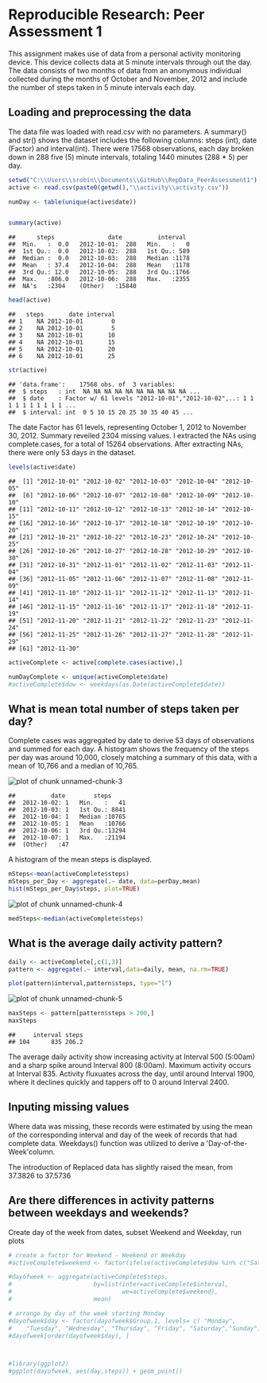 # Reproducible Research: Peer Assessment 1
This assignment makes use of data from a personal activity monitoring device.
This device collects data at 5 minute intervals through out the day. The data
consists of two months of data from an anonymous individual collected during
the months of October and November, 2012 and include the number of steps
taken in 5 minute intervals each day.

## Loading and preprocessing the data
The data file was loaded with read.csv with no parameters.  A summary() and str() shows the dataset includes the following columns:  steps (int), date (Factor) and interval(int). There were 17568 observations, each day broken down in 288 five (5) minute intervals, totaling 1440 minutes (288 * 5) per day.   


```r
setwd("C:\\Users\\srobin\\Documents\\GitHub\\RepData_PeerAssessment1")
active <- read.csv(paste0(getwd(),"\\activity\\activity.csv"))

numDay <- table(unique(active$date))


summary(active)
```

```
##      steps               date          interval   
##  Min.   :  0.0   2012-10-01:  288   Min.   :   0  
##  1st Qu.:  0.0   2012-10-02:  288   1st Qu.: 589  
##  Median :  0.0   2012-10-03:  288   Median :1178  
##  Mean   : 37.4   2012-10-04:  288   Mean   :1178  
##  3rd Qu.: 12.0   2012-10-05:  288   3rd Qu.:1766  
##  Max.   :806.0   2012-10-06:  288   Max.   :2355  
##  NA's   :2304    (Other)   :15840
```

```r
head(active)
```

```
##   steps       date interval
## 1    NA 2012-10-01        0
## 2    NA 2012-10-01        5
## 3    NA 2012-10-01       10
## 4    NA 2012-10-01       15
## 5    NA 2012-10-01       20
## 6    NA 2012-10-01       25
```

```r
str(active)
```

```
## 'data.frame':	17568 obs. of  3 variables:
##  $ steps   : int  NA NA NA NA NA NA NA NA NA NA ...
##  $ date    : Factor w/ 61 levels "2012-10-01","2012-10-02",..: 1 1 1 1 1 1 1 1 1 1 ...
##  $ interval: int  0 5 10 15 20 25 30 35 40 45 ...
```

The date Factor has 61 levels, representing October 1, 2012 to November 30, 2012. Summary reveiled 2304 missing values. I extracted the NAs using complete.cases, for a total of 15264 observations.  After extracting NAs, there were only 53 days in the dataset.


```r
levels(active$date)
```

```
##  [1] "2012-10-01" "2012-10-02" "2012-10-03" "2012-10-04" "2012-10-05"
##  [6] "2012-10-06" "2012-10-07" "2012-10-08" "2012-10-09" "2012-10-10"
## [11] "2012-10-11" "2012-10-12" "2012-10-13" "2012-10-14" "2012-10-15"
## [16] "2012-10-16" "2012-10-17" "2012-10-18" "2012-10-19" "2012-10-20"
## [21] "2012-10-21" "2012-10-22" "2012-10-23" "2012-10-24" "2012-10-25"
## [26] "2012-10-26" "2012-10-27" "2012-10-28" "2012-10-29" "2012-10-30"
## [31] "2012-10-31" "2012-11-01" "2012-11-02" "2012-11-03" "2012-11-04"
## [36] "2012-11-05" "2012-11-06" "2012-11-07" "2012-11-08" "2012-11-09"
## [41] "2012-11-10" "2012-11-11" "2012-11-12" "2012-11-13" "2012-11-14"
## [46] "2012-11-15" "2012-11-16" "2012-11-17" "2012-11-18" "2012-11-19"
## [51] "2012-11-20" "2012-11-21" "2012-11-22" "2012-11-23" "2012-11-24"
## [56] "2012-11-25" "2012-11-26" "2012-11-27" "2012-11-28" "2012-11-29"
## [61] "2012-11-30"
```

```r
activeComplete <- active[complete.cases(active),]

numDayComplete <- unique(activeComplete$date) 
#activeComplete$dow <- weekdays(as.Date(activeComplete$date))
```


## What is mean total number of steps taken per day?
Complete cases was aggregated by date to derive 53 days of observations and summed for each day.  A histogram shows the frequency of the steps per day was around 10,000, closely matching a summary of this data, with a mean of 10,766 and a median of 10,765.

![plot of chunk unnamed-chunk-3](figure/unnamed-chunk-3.png) 

```
##          date        steps      
##  2012-10-02: 1   Min.   :   41  
##  2012-10-03: 1   1st Qu.: 8841  
##  2012-10-04: 1   Median :10765  
##  2012-10-05: 1   Mean   :10766  
##  2012-10-06: 1   3rd Qu.:13294  
##  2012-10-07: 1   Max.   :21194  
##  (Other)   :47
```

A histogram of the mean steps is displayed.


```r
mSteps<-mean(activeComplete$steps)
mSteps_per_Day <- aggregate(.~ date, data=perDay,mean)
hist(mSteps_per_Day$steps, plot=TRUE)
```

![plot of chunk unnamed-chunk-4](figure/unnamed-chunk-4.png) 

```r
medSteps<-median(activeComplete$steps)
```


## What is the average daily activity pattern?

```r
daily <- activeComplete[,c(1,3)]
pattern <- aggregate(.~ interval,data=daily, mean, na.rm=TRUE)

plot(pattern$interval,pattern$steps, type="l")
```

![plot of chunk unnamed-chunk-5](figure/unnamed-chunk-5.png) 

```r
maxSteps <- pattern[pattern$steps > 200,]
maxSteps
```

```
##     interval steps
## 104      835 206.2
```

The average daily activity show increasing activity at Interval 500 (5:00am) and a sharp spike around Interval 800 (8:00am).  Maximum activity occurs at Interval 835.  Activity fluxuates across the day, until around Interval 1900, where it declines quickly and tappers off to 0 around Interval 2400.

## Inputing missing values
Where data was missing, these records were estimated by using the mean of the corresponding interval and day of the week of records that had complete data. Weekdays() function was utilized to derive a 'Day-of-the-Week'column. 


The introduction of Replaced data has slightly raised the mean, from 37.3826 to 37.5736

## Are there differences in activity patterns between weekdays and weekends?
Create day of the week from dates, subset Weekend and Weekday, run plots


```r
# create a factor for Weekend - Weekend or Weekday
#activeComplete$weekend <- factor(ifelse(activeComplete$dow %in% c("Saturday", "Sunday"), "Weekend", "Weekday"))

#dayofweek <- aggregate(activeComplete$steps, 
#                       by=list(inter=activeComplete$interval, 
#                               we=activeComplete$weekend),
#                       mean)

# arrange by day of the week starting Monday
#dayofweek$day <- factor(dayofweek$Group.1, levels= c( "Monday", 
#    "Tuesday", "Wednesday", "Thursday", "Friday", "Saturday","Sunday"))
#dayofweek[order(dayofweek$day), ]



#library(ggplot2)
#ggplot(dayofweek, aes(day,steps)) + geom_point()
```

